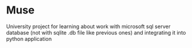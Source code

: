 # Muse
University project for learning about work with microsoft sql server database (not with sqlite .db file like previous ones) and integrating it into python application
